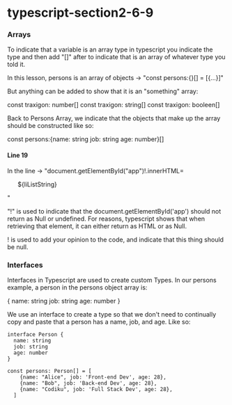 # typescript-section2-6-9

### Arrays

To indicate that a variable is an array type in typescript you indicate the type and then add "[]" after to indicate that is an array of whatever type you told it.

In this lesson, persons is an array of objects -> "const persons:{}[] = [{...}]"

But anything can be added to show that it is an "something" array:

const traxigon: number[] const traxigon: string[] const traxigon: booleen[]

Back to Persons Array, we indicate that the objects that make up the array should be constructed like so:

const persons:{name: string job: string age: number}[]

#### Line 19

In the line -> "document.getElementById("app")!.innerHTML=<ul>${liListString}</ul>"

"!" is used to indicate that the document.getElementById('app') should not return as Null or undefined. For reasons, typescript shows that when retrieving that element, it can either return as HTML or as Null.

! is used to add your opinion to the code, and indicate that this thing should be null.

### Interfaces

Interfaces in Typescript are used to create custom Types. In our persons example, a person in the persons object array is:

{ name: string job: string age: number }

We use an interface to create a type so that we don't need to continually copy and paste that a person has a name, job, and age. Like so:

```
interface Person {
  name: string
  job: string
  age: number
}

const persons: Person[] = [
    {name: "Alice", job: 'Front-end Dev', age: 28},
    {name: "Bob", job: 'Back-end Dev', age: 28},
    {name: "Codiku", job: 'Full Stack Dev', age: 28},
  ]
```
